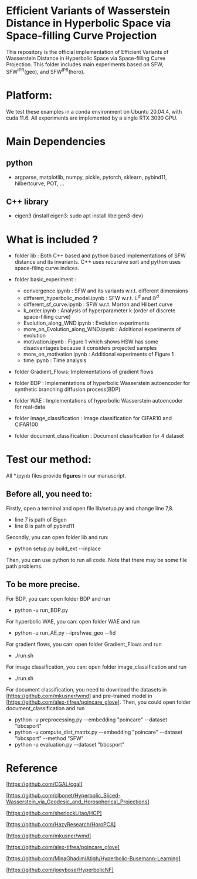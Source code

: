 # Efficient Variants of Wasserstein Distance in Hyperbolic Space via Space-filling Curve Projection

This repository is the official implementation of Efficient Variants of Wasserstein Distance in
Hyperbolic Space via Space-filling Curve Projection.
This folder includes main experiments based on SFW, SFW$^\text{IPR}$(geo), and SFW$^\text{IPR}$(horo).


# Platform:
We test these examples in a conda environment on Ubuntu 20.04.4, with cuda 11.6.
All experiments are implemented by a single RTX 3090 GPU.


# Main Dependencies

## python
* argparse, matplotlib, numpy, pickle, pytorch, sklearn, pybind11, hilbertcurve, POT, ...


## C++ library
* eigen3
(install eigen3: sudo apt install libeigen3-dev)




# What is included ?

* folder lib : 
Both C++ based and python based implementations of SFW distance and its invariants.
C++ uses recursive sort and python uses space-filing curve indices.

* folder basic_experiment :
  - convergence.ipynb : SFW and its variants w.r.t. different dimensions
  - different_hyperbolic_model.ipynb : SFW w.r.t. $\mathbb{L}^d$ and $\mathbb{B}^d$ 
  - different_sf_curve.ipynb : SFW w.r.t. Morton and Hilbert curve
  - k_order.ipynb : Analysis of hyperparameter k (order of discrete space-filling curve)
  - Evolution_along_WND.ipynb : Evolution experiments
  - more_on_Evolution_along_WND.ipynb :  Additional experiments of evolution
  - motivation.ipynb : Figure 1 which shows HSW has some disadvantages because it considers projected samples
  - more_on_motivation.ipynb : Additional experiments of Figure 1
  - time.ipynb : Time analysis

* folder Gradient_Flows:
Implementations of gradient flows

* folder BDP :
Implementations of hyperbolic Wasserstein autoencoder for synthetic branching diffusion process(BDP)

* folder WAE :
Implementations of hyperbolic Wasserstein autoencoder for real-data

* folder image_classification :
Image classification for CIFAR10 and CIFAR100

* folder document_classification :
Document classification for 4 dataset
  



# Test our method:

All *.ipynb files provide **figures** in our manuscript.

## Before all, you need to:

Firstly, open a terminal and open file lib/setup.py and change line 7,8.

* line 7 is path of Eigen
* line 8 is path of pybind11
  
Secondly, you can open folder lib and run: 

* python setup.py build_ext --inplace

Then, you can use python to run all code.
Note that there may be some file path problems.

## To be more precise.
For BDP, you can:
open folder BDP and run
* python -u run_BDP.py

For hyperbolic WAE, you can:
open folder WAE and run
* python -u run_AE.py --iprsfwae_geo --fid

For gradient flows, you can:
open folder Gradient_Flows and run
* ./run.sh

For image classification, you can:
open folder image_classification and run
* ./run.sh

For document classification, you need to download the datasets in [https://github.com/mkusner/wmd] and pre-trained model in [https://github.com/alex-tifrea/poincare_glove].
Then, you could open folder document_classification and run
* python -u preprocessing.py --embedding "poincare" --dataset "bbcsport"
* python -u compute_dist_matrix.py --embedding "poincare" --dataset "bbcsport" --method "SFW"
* python -u evaluation.py --dataset "bbcsport"
















# Reference
[https://github.com/CGAL/cgal]

[https://github.com/clbonet/Hyperbolic_Sliced-Wasserstein_via_Geodesic_and_Horospherical_Projections]

[https://github.com/sherlockLitao/HCP]

[https://github.com/HazyResearch/HoroPCA]

[https://github.com/mkusner/wmd]

[https://github.com/alex-tifrea/poincare_glove]

[https://github.com/MinaGhadimiAtigh/Hyperbolic-Busemann-Learning]

[https://github.com/joeybose/HyperbolicNF]